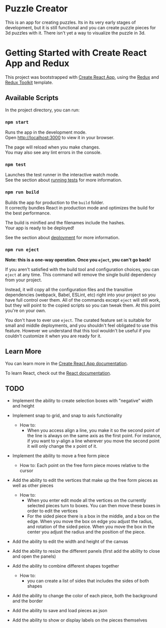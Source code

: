 # Puzzle Creator

This is an app for creating puzzles. Its in its very early stages of development, but it is still functional and you can create puzzle pieces for 3d puzzles with it. There isn't yet a way to visualize the puzzle in 3d.



# Getting Started with Create React App and Redux

This project was bootstrapped with [Create React App](https://github.com/facebook/create-react-app), using the [Redux](https://redux.js.org/) and [Redux Toolkit](https://redux-toolkit.js.org/) template.

## Available Scripts

In the project directory, you can run:

### `npm start`

Runs the app in the development mode.\
Open [http://localhost:3000](http://localhost:3000) to view it in your browser.

The page will reload when you make changes.\
You may also see any lint errors in the console.

### `npm test`

Launches the test runner in the interactive watch mode.\
See the section about [running tests](https://facebook.github.io/create-react-app/docs/running-tests) for more information.

### `npm run build`

Builds the app for production to the `build` folder.\
It correctly bundles React in production mode and optimizes the build for the best performance.

The build is minified and the filenames include the hashes.\
Your app is ready to be deployed!

See the section about [deployment](https://facebook.github.io/create-react-app/docs/deployment) for more information.

### `npm run eject`

**Note: this is a one-way operation. Once you `eject`, you can't go back!**

If you aren't satisfied with the build tool and configuration choices, you can `eject` at any time. This command will remove the single build dependency from your project.

Instead, it will copy all the configuration files and the transitive dependencies (webpack, Babel, ESLint, etc) right into your project so you have full control over them. All of the commands except `eject` will still work, but they will point to the copied scripts so you can tweak them. At this point you're on your own.

You don't have to ever use `eject`. The curated feature set is suitable for small and middle deployments, and you shouldn't feel obligated to use this feature. However we understand that this tool wouldn't be useful if you couldn't customize it when you are ready for it.

## Learn More

You can learn more in the [Create React App documentation](https://facebook.github.io/create-react-app/docs/getting-started).

To learn React, check out the [React documentation](https://reactjs.org/).


## TODO
* Implement the ability to create selection boxes with "negative" width and height

* Implement snap to grid, and snap to axis functionality
    * How to:
        - When you access align a line, you make it so the second point of the line is always on the same 
        axis as the first point. For instance, if you want to y-align a line wherever you move the second point 
        it will only change the x point of it.

* Implement the ability to move a free form piece
    * How to:
        Each point on the free form piece moves relative to the cursor

* Add the ability to edit the vertices that make up the free form pieces as well as other pieces
    * How to:
        - When you enter edit mode all the vertices on the currently selected pieces turn to boxes. 
        You can then move these boxes in order to edit the vertices 
        - For the sided piece there is a box in the middle, and a box on the edge. When you move the 
        box on edge you adjust the radius, and rotation of the sided peice. When you move the box in the center
        you adjust the radius and the position of the piece.

* Add the ability to edit the width and height of the canvas
* Add the ability to resize the different panels (first add the ability to close and open the panels)
* Add the ability to combine different shapes together
    * How to:
        - you can create a list of sides that includes the sides of both shapes
* Add the ability to change the color of each piece, both the background and the border
* Add the ability to save and load pieces as json
* Add the ability to show or display labels on the pieces themselves    




